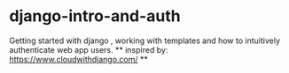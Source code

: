 # django-intro-and-auth
Getting started with django , working with templates and how to intuitively authenticate web app users.
** inspired by: https://www.cloudwithdjango.com/ **
